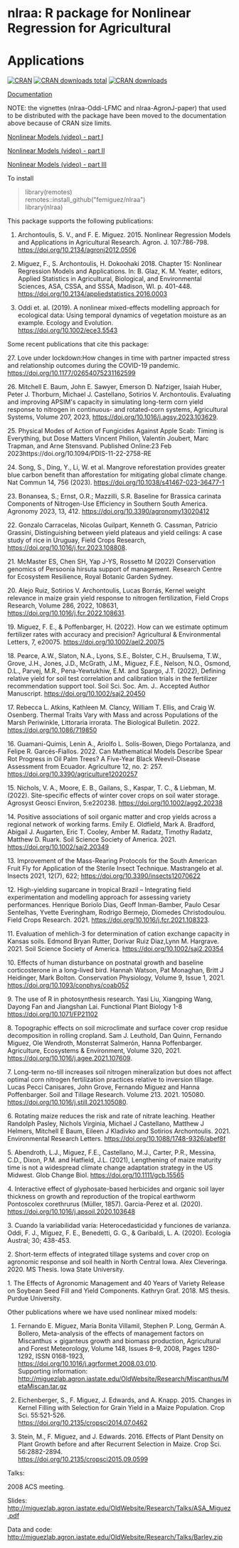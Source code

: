 # nlraa: R package for Nonlinear Regression for Agricultural
# Applications

[![CRAN](http://www.r-pkg.org/badges/version/nlraa)](https://CRAN.R-project.org/package=nlraa)
[![CRAN
downloads total](https://cranlogs.r-pkg.org/badges/grand-total/nlraa)](https://github.com/r-hub/cranlogs.app)
[![CRAN downloads](https://cranlogs.r-pkg.org/badges/nlraa)](https://cran.r-project.org/package=nlraa)

[Documentation](https://femiguez.github.io/nlraa-docs/index.html)

NOTE: the vignettes (nlraa-Oddi-LFMC and nlraa-AgronJ-paper) that used to be distributed with the package have been moved to the documentation above because of CRAN size limits.

[Nonlinear Models (video) - part I](https://www.youtube.com/watch?v=fIQV4JxXnnA)

[Nonlinear Models (video) - part II](https://www.youtube.com/watch?v=6ujBQxKYlwY)

[Nonlinear Models (video) - part III](https://www.youtube.com/watch?v=cDm9UhwGSXo)

To install

> library(remotes) \
> remotes::install_github("femiguez/nlraa") \
> library(nlraa)

This package supports the following publications:

1. Archontoulis, S. V., and F. E. Miguez. 2015. Nonlinear Regression
   Models and Applications in Agricultural
   Research. Agron. J. 107:786-798. \
   https://doi.org/10.2134/agronj2012.0506

2. Miguez, F., S. Archontoulis, H. Dokoohaki 2018. Chapter 15:
   Nonlinear Regression Models and Applications. In: B. Glaz,
   K. M. Yeater, editors, Applied Statistics in Agricultural,
   Biological, and Environmental Sciences, ASA, CSSA, and SSSA,
   Madison, WI. p. 401-448. \
   https://doi.org/10.2134/appliedstatistics.2016.0003

3. Oddi et. al. (2019). A nonlinear mixed-effects modelling approach
   for ecological data: Using temporal dynamics of vegetation moisture
   as an example. Ecology and Evolution. \
   https://doi.org/10.1002/ece3.5543

Some recent publications that cite this package:

27\. Love under lockdown:How changes in time with partner impacted stress and relationship outcomes during the COVID-19 pandemic. https://doi.org/10.1177/02654075231162599

26\. Mitchell E. Baum, John E. Sawyer, Emerson D. Nafziger, Isaiah Huber, Peter J. Thorburn, Michael J. Castellano, Sotirios V. Archontoulis. Evaluating and improving APSIM's capacity in simulating long-term corn yield response to nitrogen in continuous- and rotated-corn systems, Agricultural Systems,
Volume 207, 2023, https://doi.org/10.1016/j.agsy.2023.103629.

25\. Physical Modes of Action of Fungicides Against Apple Scab: Timing is Everything, but Dose Matters
Vincent Philion, Valentin Joubert, Marc Trapman, and Arne Stensvand.
Published Online:23 Feb 2023https://doi.org/10.1094/PDIS-11-22-2758-RE

24\. Song, S., Ding, Y., Li, W. et al. Mangrove reforestation provides greater blue carbon benefit than afforestation for mitigating global climate change. Nat Commun 14, 756 (2023). https://doi.org/10.1038/s41467-023-36477-1

23\. Bonansea, S.; Ernst, O.R.; Mazzilli, S.R. Baseline for Brassica carinata Components of Nitrogen-Use
Efficiency in Southern South America. Agronomy 2023, 13, 412. https://doi.org/10.3390/agronomy13020412

22\. Gonzalo Carracelas, Nicolas Guilpart, Kenneth G. Cassman, Patricio Grassini,
Distinguishing between yield plateaus and yield ceilings: A case study of rice in Uruguay,
Field Crops Research, https://doi.org/10.1016/j.fcr.2023.108808.

21\. McMaster ES, Chen SH, Yap J-YS, Rossetto M (2022) Conservation genomics of Persoonia hirsuta support of management. Research Centre for Ecosystem Resilience, Royal Botanic Garden Sydney.

20\. Alejo Ruiz, Sotirios V. Archontoulis, Lucas Borrás,
Kernel weight relevance in maize grain yield response to nitrogen fertilization,
Field Crops Research, Volume 286, 2022, 108631,
https://doi.org/10.1016/j.fcr.2022.108631.

19\. Miguez, F. E., & Poffenbarger, H. (2022). How can we estimate optimum fertilizer rates with accuracy and precision? Agricultural & Environmental Letters, 7, e20075. https://doi.org/10.1002/ael2.20075

18\. Pearce, A.W., Slaton, N.A., Lyons, S.E., Bolster, C.H., Bruulsema, T.W., Grove, J.H., Jones, J.D., McGrath, J.M., Miguez, F.E., Nelson, N.O., Osmond, D.L., Parvej, M.R., Pena-Yewtukhiw, E.M. and Spargo, J.T. (2022), Defining relative yield for soil test correlation and calibration trials in the fertilizer recommendation support tool. Soil Sci. Soc. Am. J.. Accepted Author Manuscript. https://doi.org/10.1002/saj2.20450

17\. Rebecca L. Atkins, Kathleen M. Clancy, William T. Ellis, and Craig W. Osenberg. 
Thermal Traits Vary with Mass and across Populations of the Marsh Periwinkle, Littoraria irrorata.
The Biological Bulletin. 2022. https://doi.org/10.1086/719850

16\. Guamani-Quimis, Lenin A., Ariolfo L. Solís-Bowen, Diego Portalanza, and Felipe R. Garcés-Fiallos. 2022. Can Mathematical Models Describe Spear Rot Progress in Oil Palm Trees? A Five-Year Black Weevil-Disease Assessment from Ecuador. Agriculture 12, no. 2: 257. https://doi.org/10.3390/agriculture12020257

15\. Nichols, V. A., Moore, E. B., Gailans, S., Kaspar, T. C., & Liebman, M. (2022). Site-specific effects of winter cover crops on soil water storage. Agrosyst Geosci Environ, 5:e220238. https://doi.org/10.1002/agg2.20238

14\. Positive associations of soil organic matter and crop yields across a regional network of working farms. Emily E. Oldfield, Mark A. Bradford, Abigail J. Augarten, Eric T. Cooley, Amber M. Radatz, Timothy Radatz, Matthew D. Ruark. Soil Science Society of America. 2021.  https://doi.org/10.1002/saj2.20349

13\. Improvement of the Mass-Rearing Protocols for the South American Fruit Fly for Application of the Sterile Insect Technique. Mastrangelo et al. Insects 2021, 12(7), 622; https://doi.org/10.3390/insects12070622

12\. High-yielding sugarcane in tropical Brazil – Integrating field experimentation and modelling approach for assessing variety performances. Henrique Boriolo Dias, Geoff Inman-Bamber, Paulo Cesar Sentelhas, Yvette Everingham, Rodrigo Bermejo, Diomedes Christodoulou. Field Crops Research. 2021. https://doi.org/10.1016/j.fcr.2021.108323.

11\. Evaluation of mehlich-3 for determination of cation exchange capacity in Kansas soils. Edmond Bryan Rutter, Dorivar Ruiz Diaz,Lynn M. Hargrave. 2021. Soil Science Society of America. https://doi.org/10.1002/saj2.20354

10\. Effects of human disturbance on postnatal growth and baseline corticosterone in a long-lived bird. Hannah Watson, Pat Monaghan, Britt J Heidinger, Mark Bolton. Conservation Physiology, Volume 9, Issue 1, 2021. https://doi.org/10.1093/conphys/coab052

9\. The use of R in photosynthesis research. Yasi Liu, Xiangping Wang, Dayong Fan and Jiangshan Lai. Functional Plant Biology 1-8 https://doi.org/10.1071/FP21102

8\. Topographic effects on soil microclimate and surface cover crop residue decomposition in rolling cropland. Sam J. Leuthold, Dan Quinn, Fernando Miguez, Ole Wendroth, Monsterrat Salmerón, Hanna Poffenbarger. Agriculture, Ecosystems & Environment, Volume 320, 2021. https://doi.org/10.1016/j.agee.2021.107609.

7\. Long-term no-till increases soil nitrogen mineralization but does not affect 
optimal corn nitrogen fertilization practices relative to inversion tillage. 
Lucas Pecci Canisares, John Grove, Fernando Miguez and Hanna Poffenbarger. 
Soil and Tillage Research. Volume 213. 2021. 105080. https://doi.org/10.1016/j.still.2021.105080.

6\. Rotating maize reduces the risk and rate of nitrate leaching. 
Heather Randolph Pasley, Nichols Virginia, Michael J Castellano, Matthew J Helmers, 
Mitchell E Baum, Eileen J Kladivko and Sotirios Archontoulis. 2021. Environmental
Research Letters. https://doi.org/10.1088/1748-9326/abef8f

5\. Abendroth, L.J., Miguez, F.E., Castellano, M.J., Carter, P.R., Messina, 
C.D., Dixon, P.M. and Hatfield, J.L. (2021), Lengthening of maize maturity 
time is not a widespread climate change adaptation strategy in the US Midwest. 
Glob Change Biol. https://doi.org/10.1111/gcb.15565

4\. Interactive effect of glyphosate-based herbicides and organic soil layer 
thickness on growth and reproduction of the tropical earthworm 
Pontoscolex corethrurus (Müller, 1857). Garcia-Perez et al. (2020).
https://doi.org/10.1016/j.apsoil.2020.103648

3\. Cuando la variabilidad varía: Heterocedasticidad y funciones de varianza. 
Oddi, F. J., Miguez, F. E., Benedetti, G. G., & Garibaldi, L. A. (2020). 
Ecología Austral; 30; 438-453.

2\. Short-term effects of integrated tillage systems and cover crop on
agronomic response and soil health in North Central Iowa. Alex Cleveringa. 2020.
MS Thesis. Iowa State University.

1\. The Effects of Agronomic Management and 40 Years of Variety Release on 
Soybean Seed Fill and Yield Components. Kathryn Graf. 2018. MS thesis. 
Purdue University.

Other publications where we have used nonlinear mixed models:

1. Fernando E. Miguez, María Bonita Villamil, Stephen P. Long,
    Germán A. Bollero, Meta-analysis of the effects of management
    factors on Miscanthus × giganteus growth and biomass production,
    Agricultural and Forest Meteorology, Volume 148, Issues 8–9, 2008,
    Pages 1280-1292, ISSN 0168-1923, \
    https://doi.org/10.1016/j.agrformet.2008.03.010. \
	Supporting information: \
	http://miguezlab.agron.iastate.edu/OldWebsite/Research/Miscanthus/MetaMiscan.tar.gz

2. Eichenberger, S., F. Miguez, J. Edwards, and A. Knapp. 2015. Changes
    in Kernel Filling with Selection for Grain Yield in a Maize
    Population. Crop Sci. 55:521-526. \
	https://doi.org/10.2135/cropsci2014.07.0462

3. Stein, M., F. Miguez, and J. Edwards. 2016. Effects of Plant Density
    on Plant Growth before and after Recurrent Selection in
    Maize. Crop Sci. 56:2882-2894. \
	https://doi.org/10.2135/cropsci2015.09.0599

Talks:

2008 ACS meeting.

Slides: \
http://miguezlab.agron.iastate.edu/OldWebsite/Research/Talks/ASA_Miguez.pdf

Data and code: \
http://miguezlab.agron.iastate.edu/OldWebsite/Research/Talks/Barley.zip




